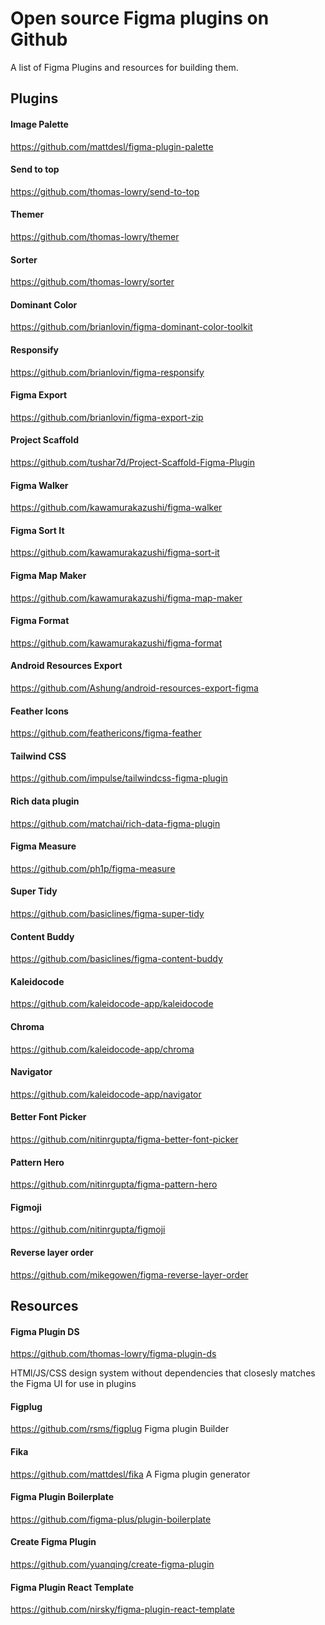 # Open source Figma plugins on Github
A list of Figma Plugins and resources for building them.

## Plugins

#### Image Palette
https://github.com/mattdesl/figma-plugin-palette

#### Send to top
https://github.com/thomas-lowry/send-to-top

#### Themer
https://github.com/thomas-lowry/themer

#### Sorter
https://github.com/thomas-lowry/sorter

#### Dominant Color
https://github.com/brianlovin/figma-dominant-color-toolkit

#### Responsify
https://github.com/brianlovin/figma-responsify

#### Figma Export
https://github.com/brianlovin/figma-export-zip

#### Project Scaffold
https://github.com/tushar7d/Project-Scaffold-Figma-Plugin

#### Figma Walker
https://github.com/kawamurakazushi/figma-walker

#### Figma Sort It
https://github.com/kawamurakazushi/figma-sort-it

#### Figma Map Maker
https://github.com/kawamurakazushi/figma-map-maker

#### Figma Format
https://github.com/kawamurakazushi/figma-format

#### Android Resources Export
https://github.com/Ashung/android-resources-export-figma

#### Feather Icons
https://github.com/feathericons/figma-feather

#### Tailwind CSS 
https://github.com/impulse/tailwindcss-figma-plugin

#### Rich data plugin
https://github.com/matchai/rich-data-figma-plugin

#### Figma Measure
https://github.com/ph1p/figma-measure

#### Super Tidy
https://github.com/basiclines/figma-super-tidy

#### Content Buddy
https://github.com/basiclines/figma-content-buddy

#### Kaleidocode
https://github.com/kaleidocode-app/kaleidocode

#### Chroma
https://github.com/kaleidocode-app/chroma

#### Navigator
https://github.com/kaleidocode-app/navigator

#### Better Font Picker
https://github.com/nitinrgupta/figma-better-font-picker

#### Pattern Hero
https://github.com/nitinrgupta/figma-pattern-hero

#### Figmoji
https://github.com/nitinrgupta/figmoji

#### Reverse layer order
https://github.com/mikegowen/figma-reverse-layer-order



## Resources

#### Figma Plugin DS
https://github.com/thomas-lowry/figma-plugin-ds

HTMl/JS/CSS design system without dependencies that closesly matches the Figma UI for use in plugins

#### Figplug
https://github.com/rsms/figplug
Figma plugin Builder

#### Fika
https://github.com/mattdesl/fika
A Figma plugin generator

#### Figma Plugin Boilerplate
https://github.com/figma-plus/plugin-boilerplate

#### Create Figma Plugin
https://github.com/yuanqing/create-figma-plugin

#### Figma Plugin React Template
https://github.com/nirsky/figma-plugin-react-template
